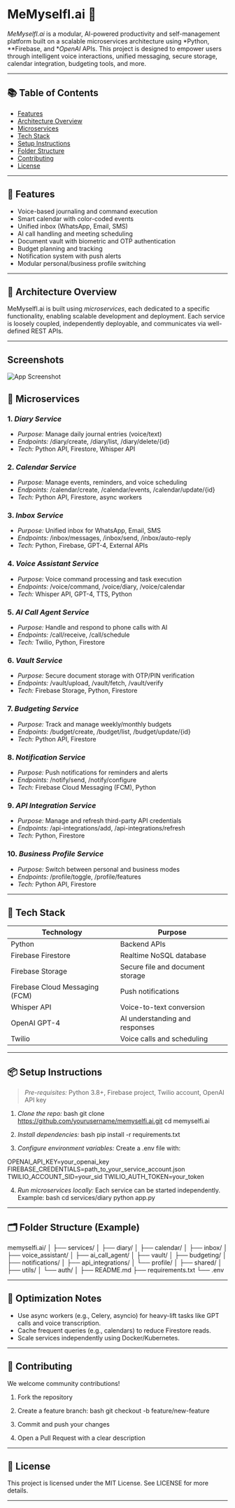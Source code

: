 # MeMyselfI.ai 🧠

*MeMyselfI.ai* is a modular, AI-powered productivity and self-management platform built on a scalable microservices architecture using *Python, **Firebase, and **OpenAI* APIs. This project is designed to empower users through intelligent voice interactions, unified messaging, secure storage, calendar integration, budgeting tools, and more.

---

## 📚 Table of Contents

- [Features](#features)
- [Architecture Overview](#architecture-overview)
- [Microservices](#microservices)
- [Tech Stack](#tech-stack)
- [Setup Instructions](#setup-instructions)
- [Folder Structure](#folder-structure)
- [Contributing](#contributing)
- [License](#license)

---

## 🚀 Features

- Voice-based journaling and command execution
- Smart calendar with color-coded events
- Unified inbox (WhatsApp, Email, SMS)
- AI call handling and meeting scheduling
- Document vault with biometric and OTP authentication
- Budget planning and tracking
- Notification system with push alerts
- Modular personal/business profile switching

---

## 🧩 Architecture Overview

MeMyselfI.ai is built using *microservices*, each dedicated to a specific functionality, enabling scalable development and deployment. Each service is loosely coupled, independently deployable, and communicates via well-defined REST APIs.

---
## Screenshots

![App Screenshot](https://via.placeholder.com/468x300?text=App+Screenshot+Here)

## 🔧 Microservices

### 1. *Diary Service*
- *Purpose:* Manage daily journal entries (voice/text)
- *Endpoints:* /diary/create, /diary/list, /diary/delete/{id}
- *Tech:* Python API, Firestore, Whisper API

### 2. *Calendar Service*
- *Purpose:* Manage events, reminders, and voice scheduling
- *Endpoints:* /calendar/create, /calendar/events, /calendar/update/{id}
- *Tech:* Python API, Firestore, async workers

### 3. *Inbox Service*
- *Purpose:* Unified inbox for WhatsApp, Email, SMS
- *Endpoints:* /inbox/messages, /inbox/send, /inbox/auto-reply
- *Tech:* Python, Firebase, GPT-4, External APIs

### 4. *Voice Assistant Service*
- *Purpose:* Voice command processing and task execution
- *Endpoints:* /voice/command, /voice/diary, /voice/calendar
- *Tech:* Whisper API, GPT-4, TTS, Python

### 5. *AI Call Agent Service*
- *Purpose:* Handle and respond to phone calls with AI
- *Endpoints:* /call/receive, /call/schedule
- *Tech:* Twilio, Python, Firestore

### 6. *Vault Service*
- *Purpose:* Secure document storage with OTP/PIN verification
- *Endpoints:* /vault/upload, /vault/fetch, /vault/verify
- *Tech:* Firebase Storage, Python, Firestore

### 7. *Budgeting Service*
- *Purpose:* Track and manage weekly/monthly budgets
- *Endpoints:* /budget/create, /budget/list, /budget/update/{id}
- *Tech:* Python API, Firestore

### 8. *Notification Service*
- *Purpose:* Push notifications for reminders and alerts
- *Endpoints:* /notify/send, /notify/configure
- *Tech:* Firebase Cloud Messaging (FCM), Python

### 9. *API Integration Service*
- *Purpose:* Manage and refresh third-party API credentials
- *Endpoints:* /api-integrations/add, /api-integrations/refresh
- *Tech:* Python, Firestore

### 10. *Business Profile Service*
- *Purpose:* Switch between personal and business modes
- *Endpoints:* /profile/toggle, /profile/features
- *Tech:* Python API, Firestore

---

## 🧠 Tech Stack

| Technology        | Purpose                             |
|-------------------|-------------------------------------|
| Python            | Backend APIs                        |
| Firebase Firestore| Realtime NoSQL database             |
| Firebase Storage  | Secure file and document storage    |
| Firebase Cloud Messaging (FCM) | Push notifications     |
| Whisper API       | Voice-to-text conversion            |
| OpenAI GPT-4      | AI understanding and responses      |
| Twilio            | Voice calls and scheduling          |

---

## 📦 Setup Instructions

> *Pre-requisites:* Python 3.8+, Firebase project, Twilio account, OpenAI API key

1. *Clone the repo:*
bash
git clone https://github.com/yourusername/memyselfi.ai.git
cd memyselfi.ai


2. *Install dependencies:*
bash
pip install -r requirements.txt


3. *Configure environment variables:*
Create a .env file with:

OPENAI_API_KEY=your_openai_key
FIREBASE_CREDENTIALS=path_to_your_service_account.json
TWILIO_ACCOUNT_SID=your_sid
TWILIO_AUTH_TOKEN=your_token


4. *Run microservices locally:*
Each service can be started independently. Example:
bash
cd services/diary
python app.py


---

## 🗂 Folder Structure (Example)


memyselfi.ai/
│
├── services/
│   ├── diary/
│   ├── calendar/
│   ├── inbox/
│   ├── voice_assistant/
│   ├── ai_call_agent/
│   ├── vault/
│   ├── budgeting/
│   ├── notifications/
│   ├── api_integrations/
│   └── profile/
│
├── shared/
│   ├── utils/
│   └── auth/
│
├── README.md
├── requirements.txt
└── .env


---

## 📢 Optimization Notes

- Use async workers (e.g., Celery, asyncio) for heavy-lift tasks like GPT calls and voice transcription.
- Cache frequent queries (e.g., calendars) to reduce Firestore reads.
- Scale services independently using Docker/Kubernetes.

---

## 🤝 Contributing

We welcome community contributions!

1. Fork the repository
2. Create a feature branch:
   bash
   git checkout -b feature/new-feature
   
3. Commit and push your changes
4. Open a Pull Request with a clear description

---

## 📄 License

This project is licensed under the MIT License. See LICENSE for more details.

---
